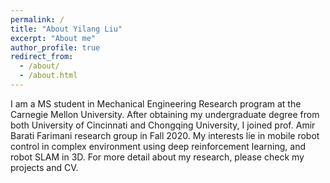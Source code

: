 ```yaml
---
permalink: /
title: "About Yilang Liu"
excerpt: "About me"
author_profile: true
redirect_from: 
  - /about/
  - /about.html
---
```


I am a MS student in Mechanical Engineering Research program at the Carnegie Mellon University. After obtaining my undergraduate degree from both University of Cincinnati and Chongqing University, I joined prof. Amir Barati Farimani research group in Fall 2020. My interests lie in mobile robot control in complex environment using deep reinforcement learning, and robot SLAM in 3D. For more detail about my research, please check my projects and CV.